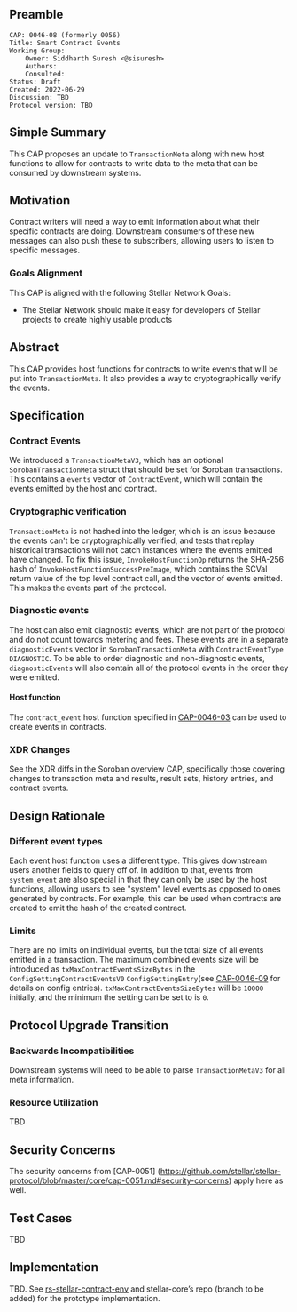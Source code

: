 ## Preamble

```
CAP: 0046-08 (formerly 0056)
Title: Smart Contract Events
Working Group:
    Owner: Siddharth Suresh <@sisuresh>
    Authors:
    Consulted:
Status: Draft
Created: 2022-06-29
Discussion: TBD
Protocol version: TBD
```

## Simple Summary
This CAP proposes an update to `TransactionMeta` along with new host functions
to allow for contracts to write data to the meta that can be consumed by
downstream systems.

## Motivation
Contract writers will need a way to emit information about what their specific
contracts are doing. Downstream consumers of these new messages can also push
these to subscribers, allowing users to listen to specific messages.

### Goals Alignment
This CAP is aligned with the following Stellar Network Goals:
* The Stellar Network should make it easy for developers of Stellar projects to create highly usable products

## Abstract
This CAP provides host functions for contracts to write events that will be put
into `TransactionMeta`. It also provides a way to cryptographically verify the events.

## Specification

### Contract Events
We introduced a `TransactionMetaV3`, which has an optional
`SorobanTransactionMeta` struct that should be set for Soroban transactions.
This contains a `events` vector of `ContractEvent`, which will contain the
events emitted by the host and contract.

### Cryptographic verification

`TransactionMeta` is not hashed into the ledger, which is an issue because the
events can't be cryptographically verified, and tests that replay historical
transactions will not catch instances where the events emitted have changed. To
fix this issue, `InvokeHostFunctionOp` returns the SHA-256 hash of
`InvokeHostFunctionSuccessPreImage`, which contains the SCVal return value of
the top level contract call, and the vector of events emitted. This makes the
events part of the protocol. 


### Diagnostic events
The host can also emit diagnostic events, which are not part of the protocol and
do not count towards metering and fees. These events are in a separate
`diagnosticEvents` vector in `SorobanTransactionMeta` with `ContractEventType`
`DIAGNOSTIC`. To be able to order diagnostic and non-diagnostic events,
`diagnosticEvents` will also contain all of the protocol events in the order
they were emitted. 

#### Host function
The `contract_event` host function specified in [CAP-0046-03](./CAP-0046-03.md#context-host-functions)
can be used to create events in contracts.

### XDR Changes

See the XDR diffs in the Soroban overview CAP, specifically those covering
changes to transaction meta and results, result sets, history entries, and
contract events.


## Design Rationale

### Different event types
Each event host function uses a different type. This gives downstream users
another fields to query off of. In addition to that, events from `system_event`
are also special in that they can only be used by the host functions, allowing
users to see "system" level events as opposed to ones generated by contracts.
For example, this can be used when contracts are created to emit the hash of the
created contract.

### Limits
There are no limits on individual events, but the total size of all events
emitted in a transaction. The maximum combined events size will be
introduced as `txMaxContractEventsSizeBytes` in the
`ConfigSettingContractEventsV0` `ConfigSettingEntry`(see
[CAP-0046-09](./cap-0046-09.md) for details on config entries).
`txMaxContractEventsSizeBytes` will be `10000` initially, and the minimum the
setting can be set to is `0`.

## Protocol Upgrade Transition

### Backwards Incompatibilities
Downstream systems will need to be able to parse `TransactionMetaV3` for all
meta information.

### Resource Utilization
TBD

## Security Concerns
The security concerns from [CAP-0051]
(https://github.com/stellar/stellar-protocol/blob/master/core/cap-0051.md#security-concerns)
apply here as well.

## Test Cases
TBD

## Implementation
TBD. See [rs-stellar-contract-env](https://github.com/stellar/rs-stellar-contract-env) and stellar-core’s repo (branch to be added) for the prototype implementation.
